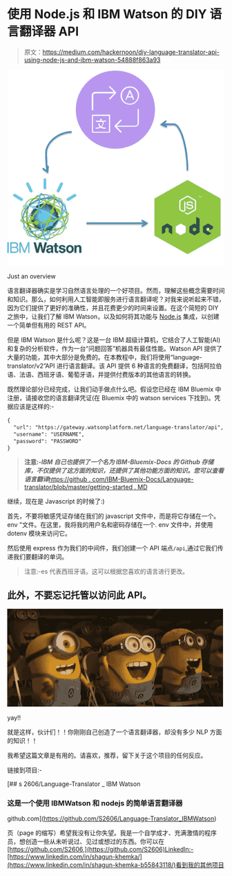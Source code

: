 # 使用 Node.js 和 IBM Watson 的 DIY 语言翻译器 API

> 原文：<https://medium.com/hackernoon/diy-language-translator-api-using-node-js-and-ibm-watson-54888f863a93>

![](img/c2bc8404df502bc715f3ae3bfe891aa8.png)

Just an overview

语言翻译器确实是学习自然语言处理的一个好项目。然而，理解这些概念需要时间和知识。那么，如何利用人工智能即服务进行语言翻译呢？对我来说听起来不错，因为它们提供了更好的准确性，并且花费更少的时间来设置。在这个简短的 DIY 之旅中，让我们了解 IBM Watson，以及如何将其功能与 [Node.js](https://hackernoon.com/tagged/node-js) 集成，以创建一个简单但有用的 REST API。

但是 IBM Watson 是什么呢？这是一台 IBM 超级计算机，它结合了人工智能(AI)和复杂的分析软件，作为一台“问题回答”机器具有最佳性能。Watson API 提供了大量的功能，其中大部分是免费的。在本教程中，我们将使用“language-translator/v2”API 进行语言翻译。该 API 提供 6 种语言的免费翻译，包括阿拉伯语、法语、西班牙语、葡萄牙语，并提供付费版本的其他语言的转换。

既然理论部分已经完成，让我们动手做点什么吧。假设您已经在 IBM Bluemix 中注册，请接收您的语言翻译凭证(在 Bluemix 中的 watson services 下找到)。凭据应该是这样的:-

```
{
  "url": "https://gateway.watsonplatform.net/language-translator/api",
  "username": "USERNAME",
  "password": "PASSWORD"
}
```

> **注意:-*IBM 自己也提供了一个名为 IBM-Bluemix-Docs 的 Github 存储库，不仅提供了这方面的知识，还提供了其他功能方面的知识。您可以查看语言翻译***[https://github . com/IBM-Bluemix-Docs/Language-translator/blob/master/getting-started . MD](https://github.com/IBM-Bluemix-Docs/language-translator/blob/master/getting-started.md)

继续，现在是 Javascript 的时候了:)

首先，不要将敏感凭证存储在我们的 javascript 文件中，而是将它存储在一个。env "文件。在这里，我将我的用户名和密码存储在一个. env 文件中，并使用 dotenv 模块来访问它。

然后使用 express 作为我们的中间件，我们创建一个 API 端点`/api`,通过它我们传递我们要翻译的单词。

> 注意:-es 代表西班牙语。这可以根据您喜欢的语言进行更改。

## **此外，不要忘记托管以访问此 API。**

![](img/4289273d9071c32373cbab33f0026b80.png)

yay!!

就是这样，伙计们！！你刚刚自己创造了一个语言翻译器，却没有多少 NLP 方面的知识！！

我希望这篇文章是有用的。请喜欢，推荐，留下关于这个项目的任何反应。

链接到项目:-

[](https://github.com/S2606/Language-Translator_IBMWatson) [## s 2606/Language-Translator _ IBM Watson

### 这是一个使用 IBMWatson 和 nodejs 的简单语言翻译器

github.com](https://github.com/S2606/Language-Translator_IBMWatson) 

页（page 的缩写）希望我没有让你失望。我是一个自学成才、充满激情的程序员，想创造一些从未听说过、见过或想过的东西。你可以在[https://github.com/S2606,](https://github.com/S2606)LinkedIn:-[https://www.linkedin.com/in/shagun-khemka/](https://www.linkedin.com/in/shagun-khemka-b55843118/)看到我的其他项目